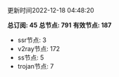 更新时间2022-12-18 04:48:20

**总订阅: 45**
**总节点: 791**
**有效节点: 187**
- ssr节点: 3
- v2ray节点: 172
- ss节点: 5
- trojan节点: 7
